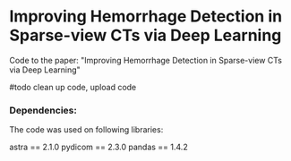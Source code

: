 # Improving Hemorrhage Detection in Sparse-view CTs via Deep Learning
Code to the paper: "Improving Hemorrhage Detection in Sparse-view CTs via Deep Learning" 

#todo clean up code, upload code

### Dependencies: 

The code was used on following libraries:

astra == 2.1.0
pydicom == 2.3.0
pandas == 1.4.2
